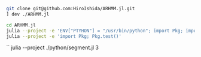 ```bash
git clone git@github.com:HiroIshida/ARHMM.jl.git
] dev ./ARHMM.jl
```

```bash
cd ARHMM.jl
julia --project -e 'ENV["PTYHON"] = "/usr/bin/python"; import Pkg; import PyCall; Pkg.build("PyCall");'
julia --project -e 'import Pkg; Pkg.test()'
```

`` 
julia --project ./python/segment.jl 3
```
